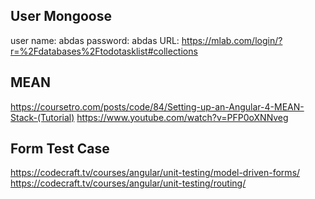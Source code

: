 ## User Mongoose
user name: abdas
password: abdas
URL: https://mlab.com/login/?r=%2Fdatabases%2Ftodotasklist#collections

## MEAN
https://coursetro.com/posts/code/84/Setting-up-an-Angular-4-MEAN-Stack-(Tutorial)
https://www.youtube.com/watch?v=PFP0oXNNveg

## Form Test Case
https://codecraft.tv/courses/angular/unit-testing/model-driven-forms/
https://codecraft.tv/courses/angular/unit-testing/routing/
